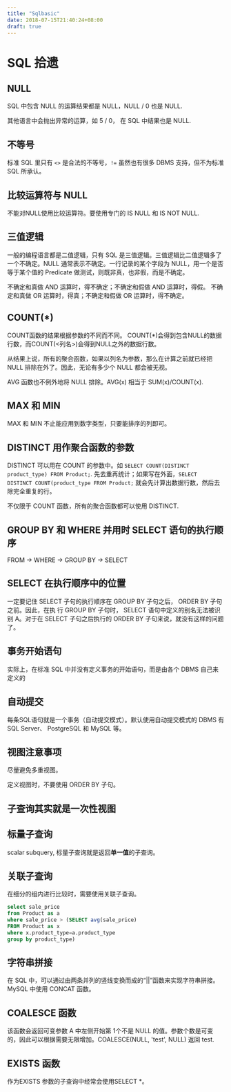 ```yaml
---
title: "Sqlbasic"
date: 2018-07-15T21:40:24+08:00
draft: true
---
```


# SQL 拾遗

## NULL

SQL 中包含 NULL 的运算结果都是 NULL，NULL / 0 也是 NULL.

其他语言中会抛出异常的运算，如 5 / 0， 在 SQL 中结果也是 NULL.

## 不等号

标准 SQL 里只有 `<>` 是合法的不等号，`!=` 虽然也有很多 DBMS 支持，但不为标准 SQL 所承认。

## 比较运算符与 NULL

不能对NULL使用比较运算符。要使用专门的 IS NULL 和 IS NOT NULL.

## 三值逻辑

一般的编程语言都是二值逻辑，只有 SQL 是三值逻辑。三值逻辑比二值逻辑多了一个不确定。NULL 通常表示不确定。一行记录的某个字段为 NULL，用一个是否等于某个值的 Predicate 做测试，则既非真，也非假，而是不确定。

不确定和真做 AND 运算时，得不确定；不确定和假做 AND 运算时，得假。
不确定和真做 OR 运算时，得真；不确定和假做 OR 运算时，得不确定。

## COUNT(*)

COUNT函数的结果根据参数的不同而不同。 COUNT(*)会得到包含NULL的数据行数，而COUNT(<列名>)会得到NULL之外的数据行数。

从结果上说，所有的聚合函数，如果以列名为参数，那么在计算之前就已经把 NULL 排除在外了。因此，无论有多少个 NULL 都会被无视。

AVG 函数也不例外地将 NULL 排除。AVG(x) 相当于 SUM(x)/COUNT(x).

## MAX 和 MIN

MAX 和 MIN 不止能应用到数字类型，只要能排序的列即可。

## DISTINCT 用作聚合函数的参数

DISTINCT 可以用在 COUNT 的参数中。如 `SELECT COUNT(DISTINCT product_type) FROM Product;`. 先去重再统计；如果写在外面，`SELECT DISTINCT COUNT(product_type FROM Product;` 就会先计算出数据行数，然后去除完全重复的行。

不仅限于 COUNT 函数，所有的聚合函数都可以使用 DISTINCT.

## GROUP BY 和 WHERE 并用时 SELECT 语句的执行顺序

FROM → WHERE → GROUP BY → SELECT

## SELECT 在执行顺序中的位置

一定要记住 SELECT 子句的执行顺序在 GROUP BY 子句之后， ORDER BY 子句之前。因此，在执
行 GROUP BY 子句时， SELECT 语句中定义的别名无法被识别 A。对于在 SELECT 子句之后执行的 ORDER BY 子句来说，就没有这样的问题了。

## 事务开始语句

实际上，在标准 SQL 中并没有定义事务的开始语句，而是由各个 DBMS 自己来定义的

## 自动提交

每条SQL语句就是一个事务（自动提交模式）。默认使用自动提交模式的 DBMS 有 SQL Server、 PostgreSQL 和 MySQL 等。

## 视图注意事项

尽量避免多重视图。

定义视图时，不要使用 ORDER BY 子句。

## 子查询其实就是一次性视图

## 标量子查询

scalar subquery, 标量子查询就是返回**单一值**的子查询。

## 关联子查询

在细分的组内进行比较时，需要使用关联子查询。

```sql
select sale_price
from Product as a
where sale_price > (SELECT avg(sale_price)
FROM Product as x 	
where x.product_type=a.product_type
group by product_type)
```

## 字符串拼接

在 SQL 中，可以通过由两条并列的竖线变换而成的“||”函数来实现字符串拼接。MySQL 中使用 CONCAT 函数。

## COALESCE 函数

该函数会返回可变参数 A 中左侧开始第 1个不是 NULL 的值。参数个数是可变的，因此可以根据需要无限增加。COALESCE(NULL, 'test', NULL) 返回 test.

## EXISTS 函数

作为EXISTS 参数的子查询中经常会使用SELECT *。